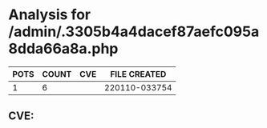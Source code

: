 # Analysis for /admin/.3305b4a4dacef87aefc095a8dda66a8a.php
| POTS | COUNT | CVE | FILE CREATED |
|---|---|---|---|
| 1 | 6 | | 220110-033754 |

## CVE: 